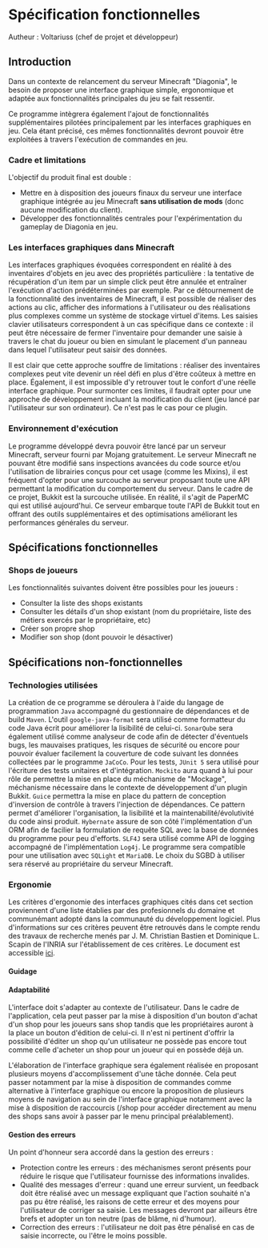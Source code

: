 # Spécification fonctionnelles

Autheur : Voltariuss (chef de projet et développeur)

## Introduction
Dans un contexte de relancement du serveur Minecraft "Diagonia", le besoin de proposer une interface graphique simple,
ergonomique et adaptée aux fonctionnalités principales du jeu se fait ressentir.

Ce programme intègrera également l'ajout de fonctionnalités supplémentaires pilotées principalement par les interfaces graphiques en jeu. Cela étant précisé, ces mêmes
fonctionnalités devront pouvoir être exploitées à travers l'exécution de commandes en jeu.

### Cadre et limitations

L'objectif du produit final est double :
* Mettre en à disposition des joueurs finaux du serveur une interface graphique intégrée au jeu Minecraft **sans utilisation de mods** (donc aucune modification du client).
* Développer des fonctionnalités centrales pour l'expérimentation du gameplay de Diagonia en jeu.

### Les interfaces graphiques dans Minecraft

Les interfaces graphiques évoquées correspondent en réalité à des inventaires d'objets en jeu avec des propriétés particulière : la tentative de récupération d'un item
par un simple click peut être annulée et entraîner l'exécution d'action prédéterminées par exemple. Par ce détournement de la fonctionnalité des inventaires de Minecraft,
il est possible de réaliser des actions au clic, afficher des informations à l'utilisateur ou des réalisations plus complexes comme un système de stockage virtuel d'items.
Les saisies clavier utilisateurs correspondent à un cas spécifique dans ce contexte : il peut être nécessaire de fermer l'inventaire pour demander une saisie à travers le
chat du joueur ou bien en simulant le placement d'un panneau dans lequel l'utilisateur peut saisir des données.

Il est clair que cette approche souffre de limitations : réaliser des inventaires complexes peut vite devenir un réel défi en plus d'être coûteux à mettre en place. Également,
il est impossible d'y retrouver tout le confort d'une réelle interface graphique. Pour surmonter ces limites, il faudrait opter pour une approche de développement incluant
la modification du client (jeu lancé par l'utilisateur sur son ordinateur). Ce n'est pas le cas pour ce plugin.

### Environnement d'exécution

Le programme développé devra pouvoir être lancé par un serveur Minecraft, serveur fourni par Mojang gratuitement. Le serveur Minecraft ne pouvant être modifié sans inspections
avancées du code source et/ou l'utilisation de librairies conçus pour cet usage (comme les Mixins), il est fréquent d'opter pour une surcouche au serveur proposant toute
une API permettant la modification du comportement du serveur. Dans le cadre de ce projet, Bukkit est la surcouche utilisée. En réalité, il s'agit de PaperMC qui est
utilisé aujourd'hui. Ce serveur embarque toute l'API de Bukkit tout en offrant des outils supplémentaires et des optimisations améliorant les performances générales
du serveur.

## Spécifications fonctionnelles

### Shops de joueurs

Les fonctionnalités suivantes doivent être possibles pour les joueurs :
* Consulter la liste des shops existants
* Consulter les détails d'un shop existant (nom du propriétaire, liste des métiers exercés par le propriétaire, etc)
* Créer son propre shop
* Modifier son shop (dont pouvoir le désactiver)

## Spécifications non-fonctionnelles

### Technologies utilisées

La création de ce programme se déroulera à l'aide du langage de programmation `Java` accompagné du gestionnaire de dépendances et de build `Maven`.
L'outil `google-java-format` sera utilisé comme formatteur du code Java écrit pour améliorer la lisibilité de celui-ci.
`SonarQube` sera également utilisé comme analyseur de code afin de détecter d'éventuels bugs, les mauvaises pratiques, les risques de sécurité ou encore pour pouvoir
évaluer facilement la couverture de code suivant les données collectées par le programme `JaCoCo`.
Pour les tests, `JUnit 5` sera utilisé pour l'écriture des tests unitaires et d'intégration. `Mockito` aura quand à lui pour rôle de permettre
la mise en place du méchanisme de "Mockage", méchanisme nécessaire dans le contexte de développement d'un plugin Bukkit.
`Guice` permettra la mise en place du pattern de conception d'inversion de contrôle à travers l'injection de dépendances. Ce pattern permet d'améliorer l'organisation,
la lisibilité et la maintenabilité/évolutivité du code ainsi produit.
`Hybernate` assure de son côté l'implémentation d'un ORM afin de facilier la formulation de requête SQL avec la base de données du programme pour peu d'efforts.
`SLF4J` sera utilisé comme API de logging accompagné de l'implémentation `Log4j`.
 Le programme sera compatible pour une utilisation avec `SQLight` et `MariaDB`. Le choix du SGBD à utiliser sera réservé au propriétaire du serveur Minecraft.
 
 ### Ergonomie
 
 Les critères d'ergonomie des interfaces graphiques cités dans cet section proviennent d'une liste établies par des profesionnels du domaine et communémant adopté
 dans la communauté du développement logiciel. Plus d'informations sur ces critères peuvent être retrouvés dans le compte rendu des travaux de recherche menés par
 J. M. Christian Bastien et Dominique L. Scapin de l'INRIA sur l'établissement de ces critères.
 Le document est accessible [ici](https://www.usabilis.com/wp-content/uploads/2017/09/Criteres-Ergonomiques-pour-l-Evaluation-d-Interfaces-Utilisateur-Scapin-Bastien.pdf).
 
 
 
 #### Guidage
 
 
 
 #### Adaptabilité
 
 L'interface doit s'adapter au contexte de l'utilisateur. Dans le cadre de l'application, cela peut passer par la mise à disposition d'un bouton d'achat d'un shop pour les
 joueurs sans shop tandis que les propriétaires auront à la place un bouton d'édition de celui-ci. Il n'est ni pertinent d'offrir la possibilité d'éditer un shop qu'un
 utilisateur ne possède pas encore tout comme celle d'acheter un shop pour un joueur qui en possède déjà un.
 
 L'élaboration de l'interface graphique sera également réalisée en proposant plusieurs moyens d'accomplissement d'une tâche donnée. Cela peut passer notamment par la mise
 à disposition de commandes comme alternative à l'interface graphique ou encore la proposition de plusieurs moyens de navigation au sein de l'interface graphique
 notamment avec la mise à disposition de raccourcis (/shop pour accéder directement au menu des shops sans avoir à passer par le menu principal préalablement).
 
 #### Gestion des erreurs
 
 Un point d'honneur sera accordé dans la gestion des erreurs :
 * Protection contre les erreurs : des méchanismes seront présents pour réduire le risque que l'utilisateur fournisse des informations invalides.
 * Qualité des messages d'erreur : quand une erreur survient, un feedback doit être réalisé avec un message expliquant que l'action souhaité n'a pas pu être réalisé,
 les raisons de cette erreur et des moyens pour l'utilisateur de corriger sa saisie. Les messages devront par ailleurs être brefs et adopter un ton neutre
 (pas de blâme, ni d'humour).
 * Correction des erreurs : l'utilisateur ne doit pas être pénalisé en cas de saisie incorrecte, ou l'être le moins possible.
